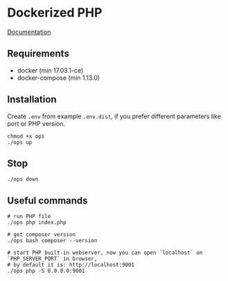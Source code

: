 # Dockerized PHP

[Documentation](https://dockerfile.readthedocs.io/en/latest/content/DockerImages/dockerfiles/php-dev.html)

## Requirements

- docker (min 17.03.1-ce)
- docker-compose (min 1.13.0)

## Installation

Create `.env` from example `.env.dist`, if you prefer different parameters like port or PHP version.

```shell script
chmod +x ops
./ops up
```

## Stop
```shell script
./ops down
```

## Useful commands

```shell script
# run PHP file
./ops php index.php

# get composer version
./ops bash composer --version

# start PHP built-in webserver, now you can open `localhost` on `PHP_SERVER_PORT` in browser,
# by default it is: http://localhost:9001
./ops php -S 0.0.0.0:9001
```